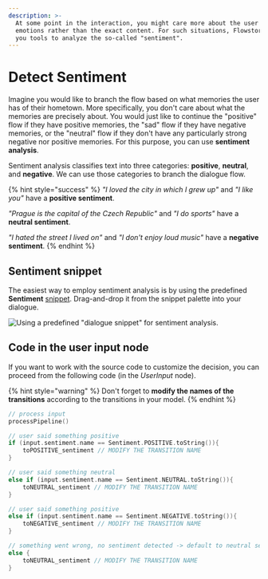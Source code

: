 ```yaml
---
description: >-
  At some point in the interaction, you might care more about the user's
  emotions rather than the exact content. For such situations, Flowstorm offers
  you tools to analyze the so-called "sentiment".
---
```


# Detect Sentiment

Imagine you would like to branch the flow based on what memories the user has of their hometown. More specifically, you don't care about what the memories are precisely about. You would just like to continue the "positive" flow if they have positive memories, the "sad" flow if they have negative memories, or the "neutral" flow if they don't have any particularly strong negative nor positive memories. For this purpose, you can use **sentiment analysis**.

Sentiment analysis classifies text into three categories: **positive**, **neutral**, and **negative**. We can use those categories to branch the dialogue flow.

{% hint style="success" %}
_"I loved the city in which I grew up"_ and _"I like you"_ have a **positive sentiment**.

_"Prague is the capital of the Czech Republic"_ and _"I do sports"_ have a **neutral sentiment**.

_"I hated the street I lived on"_ and _"I don't enjoy loud music"_ have a **negative sentiment**.
{% endhint %}

## Sentiment snippet <a href="#sentiment-snippet" id="sentiment-snippet"></a>

The easiest way to employ sentiment analysis is by using the predefined **Sentiment** [snippet](../../development/dialogue-model-coding/building-blocks/snippets.md). Drag-and-drop it from the snippet palette into your dialogue.

![Using a predefined "dialogue snippet" for sentiment analysis. ](https://gblobscdn.gitbook.com/assets%2F-MUs26EFFf\_IPxqoQh7r%2F-MUtDdbdhGN8LU4cXQWo%2F-MUtNeNW78y7FzFTElRW%2Fsentiment.gif?alt=media\&token=a4476432-b396-4880-bbc1-45c79a4beb5e)

## Code in the user input node <a href="#code-in-the-user-input-node" id="code-in-the-user-input-node"></a>

If you want to work with the source code to customize the decision, you can proceed from the following code (in the _UserInput_ node).

{% hint style="warning" %}
Don't forget to **modify the names of the transitions** according to the transitions in your model.
{% endhint %}

```kotlin
// process input
processPipeline()

// user said something positive
if (input.sentiment.name == Sentiment.POSITIVE.toString()){
    toPOSITIVE_sentiment // MODIFY THE TRANSITION NAME
}

// user said something neutral
else if (input.sentiment.name == Sentiment.NEUTRAL.toString()){
    toNEUTRAL_sentiment // MODIFY THE TRANSITION NAME
} 

// user said something positive
else if (input.sentiment.name == Sentiment.NEGATIVE.toString()){
    toNEGATIVE_sentiment // MODIFY THE TRANSITION NAME
}

// something went wrong, no sentiment detected -> default to neutral sentiment
else {
    toNEUTRAL_sentiment // MODIFY THE TRANSITION NAME
}
```
